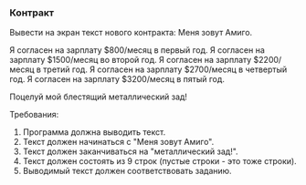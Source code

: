 
### Контракт

Вывести на экран текст нового контракта:
Меня зовут Амиго.

Я согласен на зарплату $800/месяц в первый год.
Я согласен на зарплату $1500/месяц во второй год.
Я согласен на зарплату $2200/месяц в третий год.
Я согласен на зарплату $2700/месяц в четвертый год.
Я согласен на зарплату $3200/месяц в пятый год.

Поцелуй мой блестящий металлический зад!


Требования:
1.	Программа должна выводить текст.
2.	Текст должен начинаться с &quot;Меня зовут Амиго&quot;.
3.	Текст должен заканчиваться на &quot;металлический зад!&quot;.
4.	Текст должен состоять из 9 строк (пустые строки - это тоже строки).
5.	Выводимый текст должен соответствовать заданию.


